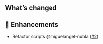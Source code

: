 ## What’s changed

## 🚀 Enhancements

- Refactor scripts @miguelangel-nubla ([#2](https://github.com/miguelangel-nubla/hassio-step-ca-client/pull/2))
